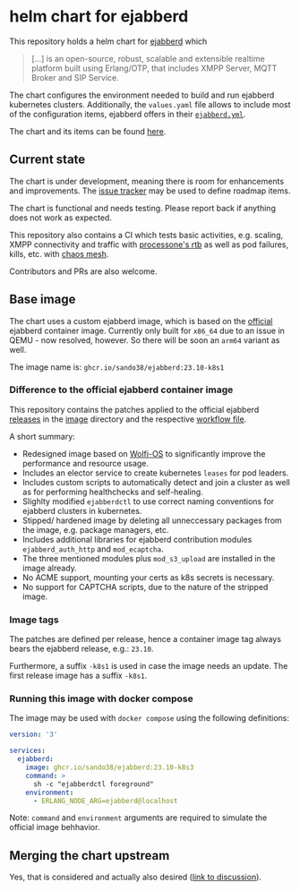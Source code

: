 # helm chart for ejabberd

This repository holds a helm chart for [ejabberd](https://github.com/processone/ejabberd)
which
> [...] is an open-source, robust, scalable and extensible realtime platform
> built using Erlang/OTP, that includes XMPP Server, MQTT Broker and SIP Service.

The chart configures the environment needed to build and run ejabberd kubernetes
clusters. Additionally, the `values.yaml` file allows to include most of the
configuration items, ejabberd offers in their [`ejabberd.yml`](https://github.com/processone/ejabberd/blob/master/ejabberd.yml.example).

The chart and its items can be found [here](charts/ejabberd).

## Current state

The chart is under development, meaning there is room for enhancements and
improvements. The [issue tracker](https://github.com/sando38/helm-ejabberd/issues)
may be used to define roadmap items.

The chart is functional and needs testing. Please report back if anything does
not work as expected.

This repository also contains a CI which tests basic activities, e.g. scaling,
XMPP connectivity and traffic with [processone's rtb](https://github.com/processone/rtb)
as well as pod failures, kills, etc. with [chaos mesh](https://chaos-mesh.org/).

Contributors and PRs are also welcome.

## Base image

The chart uses a custom ejabberd image, which is based on the [official](https://github.com/processone/ejabberd/blob/master/CONTAINER.md)
ejabberd container image. Currently only built for `x86_64` due to an issue in
QEMU - now resolved, however. So there will be soon an `arm64` variant as well.

The image name is: `ghcr.io/sando38/ejabberd:23.10-k8s1`

### Difference to the official ejabberd container image

This repository contains the patches applied to the official ejabberd [releases](https://github.com/processone/ejabberd/releases)
in the [image](image) directory and the respective [workflow file](.github/workflows/ctr.yaml).

A short summary:

* Redesigned image based on [Wolfi-OS](https://github.com/wolfi-dev/os) to
  significantly improve the performance and resource usage.
* Includes an elector service to create kubernetes `leases` for pod leaders.
* Includes custom scripts to automatically detect and join a cluster as well as
  for performing healthchecks and self-healing.
* Slighlty modified `ejabberdctl` to use correct naming conventions for
  ejabberd clusters in kubernetes.
* Stipped/ hardened image by deleting all unneccessary packages from the image,
  e.g. package managers, etc.
* Includes additional libraries for ejabberd contribution modules
  `ejabberd_auth_http` and `mod_ecaptcha`.
* The three mentioned modules plus `mod_s3_upload` are installed in the image
  already.
* No ACME support, mounting your certs as k8s secrets is necessary.
* No support for CAPTCHA scripts, due to the nature of the stripped image.

### Image tags

The patches are defined per release, hence a container image tag always bears
the ejabberd release, e.g.: `23.10`.

Furthermore, a suffix `-k8s1` is used in case the image needs an update. The
first release image has a suffix `-k8s1`.

### Running this image with docker compose

The image may be used with `docker compose` using the following definitions:

```yml
version: '3'

services:
  ejabberd:
    image: ghcr.io/sando38/ejabberd:23.10-k8s3
    command: >
      sh -c "ejabberdctl foreground"
    environment:
      - ERLANG_NODE_ARG=ejabberd@localhost
```

Note: `command` and `environment` arguments are required to simulate the
official image behhavior.

## Merging the chart upstream

Yes, that is considered and actually also desired ([link to discussion](https://github.com/processone/ejabberd/discussions/4065)).
